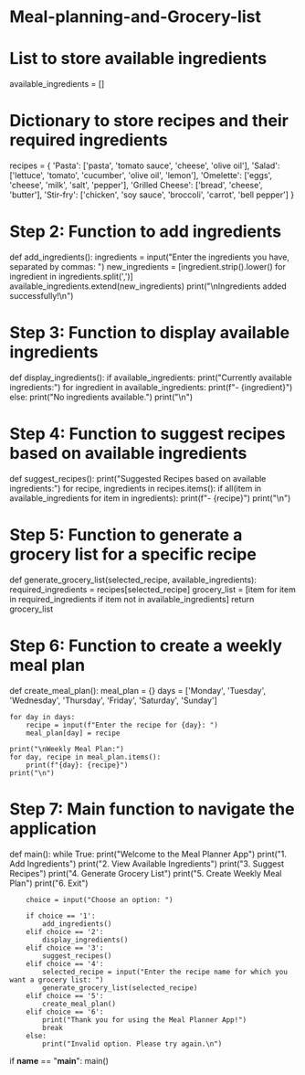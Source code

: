 # Meal-planning-and-Grocery-list


# List to store available ingredients
available_ingredients = []

# Dictionary to store recipes and their required ingredients
recipes = {
    'Pasta': ['pasta', 'tomato sauce', 'cheese', 'olive oil'],
    'Salad': ['lettuce', 'tomato', 'cucumber', 'olive oil', 'lemon'],
    'Omelette': ['eggs', 'cheese', 'milk', 'salt', 'pepper'],
    'Grilled Cheese': ['bread', 'cheese', 'butter'],
    'Stir-fry': ['chicken', 'soy sauce', 'broccoli', 'carrot', 'bell pepper']
}

# Step 2: Function to add ingredients
def add_ingredients():
    ingredients = input("Enter the ingredients you have, separated by commas: ")
    new_ingredients = [ingredient.strip().lower() for ingredient in ingredients.split(',')]
    available_ingredients.extend(new_ingredients)
    print("\nIngredients added successfully!\n")

# Step 3: Function to display available ingredients
def display_ingredients():
    if available_ingredients:
        print("Currently available ingredients:")
        for ingredient in available_ingredients:
            print(f"- {ingredient}")
    else:
        print("No ingredients available.")
    print("\n")

# Step 4: Function to suggest recipes based on available ingredients
def suggest_recipes():
    print("Suggested Recipes based on available ingredients:")
    for recipe, ingredients in recipes.items():
        if all(item in available_ingredients for item in ingredients):
            print(f"- {recipe}")
    print("\n")

# Step 5: Function to generate a grocery list for a specific recipe

def generate_grocery_list(selected_recipe, available_ingredients):
    required_ingredients = recipes[selected_recipe]
    grocery_list = [item for item in required_ingredients if item not in available_ingredients]
    return grocery_list
# Step 6: Function to create a weekly meal plan
def create_meal_plan():
    meal_plan = {}
    days = ['Monday', 'Tuesday', 'Wednesday', 'Thursday', 'Friday', 'Saturday', 'Sunday']
    
    for day in days:
        recipe = input(f"Enter the recipe for {day}: ")
        meal_plan[day] = recipe
    
    print("\nWeekly Meal Plan:")
    for day, recipe in meal_plan.items():
        print(f"{day}: {recipe}")
    print("\n")

# Step 7: Main function to navigate the application
def main():
    while True:
        print("Welcome to the Meal Planner App")
        print("1. Add Ingredients")
        print("2. View Available Ingredients")
        print("3. Suggest Recipes")
        print("4. Generate Grocery List")
        print("5. Create Weekly Meal Plan")
        print("6. Exit")
        
        choice = input("Choose an option: ")
        
        if choice == '1':
            add_ingredients()
        elif choice == '2':
            display_ingredients()
        elif choice == '3':
            suggest_recipes()
        elif choice == '4':
            selected_recipe = input("Enter the recipe name for which you want a grocery list: ")
            generate_grocery_list(selected_recipe)
        elif choice == '5':
            create_meal_plan()
        elif choice == '6':
            print("Thank you for using the Meal Planner App!")
            break
        else:
            print("Invalid option. Please try again.\n")

if __name__ == "__main__":
    main()
